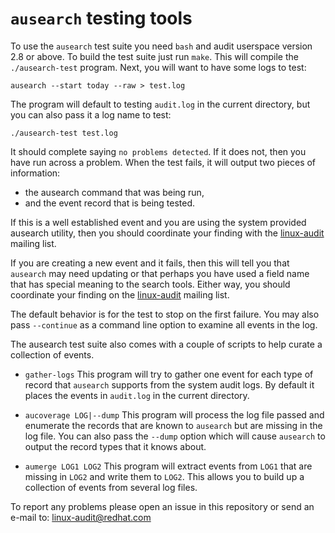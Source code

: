 # `ausearch` testing tools

To use the `ausearch` test suite you need `bash` and audit userspace version 2.8 or above. To build the test suite just run `make`. This will compile the `./ausearch-test` program. Next, you will want to have some logs to test:

    ausearch --start today --raw > test.log

The program will default to testing `audit.log` in the current directory, but you can also pass it a log name to test:

    ./ausearch-test test.log

It should complete saying `no problems detected`. If it does not, then
you have run across a problem. When the test fails, it will output two
pieces of information:
* the ausearch command that was being run,
* and the event record that is being tested.

If this is a well established event and you are using the system provided ausearch utility, then you should coordinate your finding with the [linux-audit](mailto:linux-audit@redhat.com) mailing list.

If you are creating a new event and it fails, then this will tell you that `ausearch` may need updating or that perhaps you have used a field name that has special meaning to the search tools. Either way, you should coordinate your finding on the [linux-audit](mailto:linux-audit@redhat.com) mailing list.

The default behavior is for the test to stop on the first failure. You may also pass `--continue` as a command line option to examine all events in the log.

The ausearch test suite also comes with a couple of scripts to help curate a collection of events.

* `gather-logs`
This program will try to gather one event for each type of record that `ausearch` supports from the system audit logs. By default it places the events in `audit.log` in the current directory.

* `aucoverage LOG|--dump`
This program will process the log file passed and enumerate the records that are known to `ausearch` but are missing in the log file. You can also pass the `--dump` option which will cause `ausearch` to output the record types that it knows about.

* `aumerge LOG1 LOG2`
This program will extract events from `LOG1` that are missing in `LOG2` and write them to `LOG2`. This allows you to build up a collection of events from several log files.

To report any problems please open an issue in this repository or send an e-mail to: linux-audit@redhat.com

